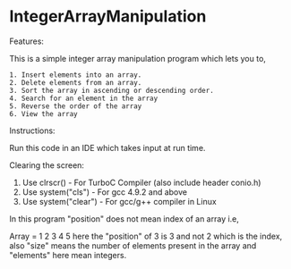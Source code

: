 # IntegerArrayManipulation

Features:

This is a simple integer array manipulation program which lets you to,

	1. Insert elements into an array.
	2. Delete elements from an array.
	3. Sort the array in ascending or descending order.
	4. Search for an element in the array
	5. Reverse the order of the array
	6. View the array

Instructions:

Run this code in an IDE which takes input at run time.

Clearing the screen:

   1. Use clrscr() - For TurboC Compiler (also include header conio.h)
   2. Use system("cls") - For gcc 4.9.2 and above
   3. Use system("clear") - For gcc/g++ compiler in Linux

In this program "position" does not mean index of an array i.e,

Array = 1 2 3 4 5
here the "position" of 3 is 3 and not 2 which is the index,
also "size" means the number of elements present in the array and "elements" here mean integers.

